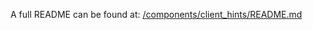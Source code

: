 A full README can be found at: [/components/client_hints/README.md](/components/client_hints/README.md)
